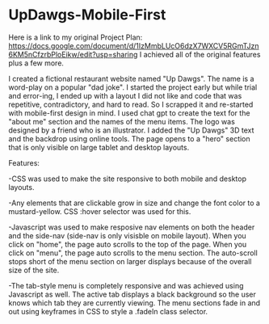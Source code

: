 # UpDawgs-Mobile-First

Here is a link to my original Project Plan: https://docs.google.com/document/d/1IzMmbLUcO6dzX7WXCV5RGmTJzn6KM5nCfzrbPloEikw/edit?usp=sharing
I achieved all of the original features plus a few more.

I created a fictional restaurant website named "Up Dawgs". The name is a word-play on a popular "dad joke".
I started the project early but while trial and error-ing, I ended up with a layout I did not like and code that was repetitive, contradictory, and hard to read.
So I scrapped it and re-started with mobile-first design in mind. I used chat gpt to create the text for the "about me" section and the names of the menu items.
The logo was designed by a friend who is an illustrator. I added the "Up Dawgs" 3D text and the backdrop using online tools.
The page opens to a "hero" section that is only visible on large tablet and desktop layouts.

Features:

-CSS was used to make the site responsive to both mobile and desktop layouts.

-Any elements that are clickable grow in size and change the font color to a mustard-yellow. CSS :hover selector was used for this.

-Javascript was used to make resposive nav elements on both the header and the side-nav (side-nav is only visisble on mobile layout). When you click on "home", the page auto scrolls to the top of the page. When you click on "menu", the page auto scrolls to the menu section. The auto-scroll stops short of the menu section on larger displays because of the overall size of the site.

-The tab-style menu is completely responsive and was achieved using Javascript as well. The active tab displays a black background so the user knows which tab they are currently viewing. The menu sections fade in and out using keyframes in CSS to style a .fadeIn class selector.

